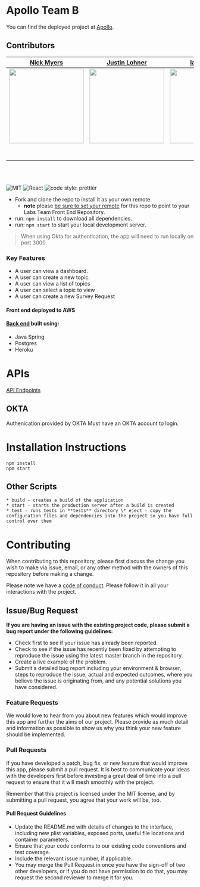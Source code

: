 # Apollo Team B

You can find the deployed project at [Apollo](https://b.apollox.dev/).

## Contributors

|                                                      [Nick Myers](https://github.com/nicholas-myers)                                                       |                                                       [Justin Lohner](https://github.com/jslohner)                                                        |                                                      [Ian McElroy](https://github.com/mcelroyian)                                                       |                                                       [Caleb Barger](https://github.com/Caleb-Barger)                                                        |                                                      [Jiayi Ren](https://github.com/jiayi-ren)                                                       |
| :-----------------------------------------------------------------------------------------------------------------------------------------: | :-------------------------------------------------------------------------------------------------------------------------------------------: | :-----------------------------------------------------------------------------------------------------------------------------------------: | :-------------------------------------------------------------------------------------------------------------------------------------------: | :-----------------------------------------------------------------------------------------------------------------------------------------: |
| [<img src="https://media-exp1.licdn.com/dms/image/C5603AQFCrvxS-Albzw/profile-displayphoto-shrink_800_800/0?e=1608768000&v=beta&t=xDP1RzZo9R32TzTUMu6zKMjQOZekGDPtwSaRoT4rlI0" width = "200" />](https://github.com/nicholas-myers) | [<img src="https://media-exp1.licdn.com/dms/image/C4E03AQFexBJnqSgsrw/profile-displayphoto-shrink_800_800/0?e=1608768000&v=beta&t=dDqAIBlIFQxuvfQmv_vWOR349w0YbPylA29S5cGx2pg" width = "200" />](https://github.com/jslohner) | [<img src="https://media-exp1.licdn.com/dms/image/C4D03AQFHoitOokylXQ/profile-displayphoto-shrink_200_200/0?e=1603324800&v=beta&t=XJQzbXKgavn7USOUCjUDE4nAovytewRC7Uw0lmyefQg" width = "200" />](https://github.com/mcelroyian) | [<img src="https://media-exp1.licdn.com/dms/image/C5635AQGWv8H23GXEtg/profile-framedphoto-shrink_800_800/0?e=1603220400&v=beta&t=hwiWKQTvTEZ2I4JT8REGx-tAxrY9w1C3OzNbl__0GXY" width = "200" />](https://github.com/Caleb-Barger) | [<img src="https://media-exp1.licdn.com/dms/image/C5603AQFKmWGttxd0iA/profile-displayphoto-shrink_800_800/0?e=1608768000&v=beta&t=4EBJQWweBNls35zNeMo0cdAk3AtIVzkkgKrhTGZPTzE" width = "200" />](https://github.com/jiayi-ren) |
|                                [<img src="https://github.com/favicon.ico" width="15"> ](https://github.com/nicholas-myers)                                |                            [<img src="https://github.com/favicon.ico" width="15"> ](https://github.com/jslohner)                             |                          [<img src="https://github.com/favicon.ico" width="15"> ](https://github.com/mcelroyian)                           |                          [<img src="https://github.com/favicon.ico" width="15"> ](https://github.com/Caleb-Barger)                           |                           [<img src="https://github.com/favicon.ico" width="15"> ](https://github.com/jiayi-ren)                            |
|                [ <img src="https://static.licdn.com/sc/h/al2o9zrvru7aqj8e1x2rzsrca" width="15"> ](https://www.linkedin.com/in/nicholas-myers-professional/)                |                 [ <img src="https://static.licdn.com/sc/h/al2o9zrvru7aqj8e1x2rzsrca" width="15"> ](https://www.linkedin.com/in/justin-lohner/)                 |                [ <img src="https://static.licdn.com/sc/h/al2o9zrvru7aqj8e1x2rzsrca" width="15"> ](https://www.linkedin.com/in/ian-mcelroy/)                |                 [ <img src="https://static.licdn.com/sc/h/al2o9zrvru7aqj8e1x2rzsrca" width="15"> ](https://www.linkedin.com/in/calebbarger/)                 |                [ <img src="https://static.licdn.com/sc/h/al2o9zrvru7aqj8e1x2rzsrca" width="15"> ](https://www.linkedin.com/in/jiayi-jay-ren/)                |

<br>
<br>

![MIT](https://img.shields.io/packagist/l/doctrine/orm.svg)
![React](https://img.shields.io/badge/react-v16.7.0--alpha.2-blue.svg)
![code style: prettier](https://img.shields.io/badge/code_style-prettier-ff69b4.svg?style=flat-square)

- Fork and clone the repo to install it as your own remote.
  - **note** please [be sure to set your remote](https://help.github.jp/enterprise/2.11/user/articles/changing-a-remote-s-url/) for this repo to point to your Labs Team Front End Repository.
- run: `npm install` to download all dependencies.
- run: `npm start` to start your local development server.

> When using Okta for authentication, the app will need to run locally on port 3000.

### Key Features

- A user can view a dashboard.
- A user can create a new topic.
- A user can view a list of topics
- A user can select a topic to view
- A user can create a new Survey Request

#### Front end deployed to AWS

#### [Back end](https://github.com/Lambda-School-Labs/Labs26-Apollo-BE-TeamB) built using:

- Java Spring
- Postgres
- Heroku

# APIs

[API Endpoints](https://github.com/Lambda-School-Labs/Labs26-Apollo-BE-TeamB)

## OKTA

Authenication provided by OKTA
Must have an OKTA account to login.

# Installation Instructions

```
npm install
npm start
```

## Other Scripts

    * build - creates a build of the application
    * start - starts the production server after a build is created
    * test - runs tests in **tests** directory \* eject - copy the configuration files and dependencies into the project so you have full control over them

# Contributing

When contributing to this repository, please first discuss the change you wish to make via issue, email, or any other method with the owners of this repository before making a change.

Please note we have a [code of conduct](./CODE_OF_CONDUCT.md). Please follow it in all your interactions with the project.

## Issue/Bug Request

**If you are having an issue with the existing project code, please submit a bug report under the following guidelines:**

- Check first to see if your issue has already been reported.
- Check to see if the issue has recently been fixed by attempting to reproduce the issue using the latest master branch in the repository.
- Create a live example of the problem.
- Submit a detailed bug report including your environment & browser, steps to reproduce the issue, actual and expected outcomes, where you believe the issue is originating from, and any potential solutions you have considered.

### Feature Requests

We would love to hear from you about new features which would improve this app and further the aims of our project. Please provide as much detail and information as possible to show us why you think your new feature should be implemented.

### Pull Requests

If you have developed a patch, bug fix, or new feature that would improve this app, please submit a pull request. It is best to communicate your ideas with the developers first before investing a great deal of time into a pull request to ensure that it will mesh smoothly with the project.

Remember that this project is licensed under the MIT license, and by submitting a pull request, you agree that your work will be, too.

#### Pull Request Guidelines

- Update the README.md with details of changes to the interface, including new plist variables, exposed ports, useful file locations and container parameters.
- Ensure that your code conforms to our existing code conventions and test coverage.
- Include the relevant issue number, if applicable.
- You may merge the Pull Request in once you have the sign-off of two other developers, or if you do not have permission to do that, you may request the second reviewer to merge it for you.
